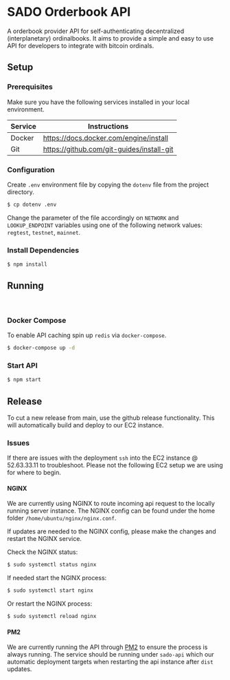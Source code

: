 # SADO Orderbook API

A orderbook provider API for self-authenticating decentralized (interplanetary) ordinalbooks. It aims to provide a simple and easy to use API for developers to integrate with bitcoin ordinals.

## Setup

### Prerequisites

Make sure you have the following services installed in your local environment.

| Service | Instructions                              |
| ------- | ----------------------------------------- |
| Docker  | https://docs.docker.com/engine/install    |
| Git     | https://github.com/git-guides/install-git |

### Configuration

Create `.env` environment file by copying the `dotenv` file from the project directory.

```sh
$ cp dotenv .env
```

Change the parameter of the file accordingly on `NETWORK` and `LOOKUP_ENDPOINT` variables using one of the following network values: `regtest`, `testnet`, `mainnet`.

### Install Dependencies

```sh
$ npm install
```

## Running

<br />

### Docker Compose

To enable API caching spin up `redis` via `docker-compose`.

```sh
$ docker-compose up -d
```

### Start API

```sh
$ npm start
```

## Release

To cut a new release from main, use the github release functionality. This will automatically build and deploy to our EC2 instance.

### Issues

If there are issues with the deployment `ssh` into the EC2 instance @ 52.63.33.11 to troubleshoot. Please not the following EC2 setup we are using for where to begin.

#### NGINX

We are currently using NGINX to route incoming api request to the locally running server instance. The NGINX config can be found under the home folder `/home/ubuntu/nginx/nginx.conf`.

If updates are needed to the NGINX config, please make the changes and restart the NGINX service.

Check the NGINX status:

```sh
$ sudo systemctl status nginx
```

If needed start the NGINX process:

```sh
$ sudo systemctl start nginx
```

Or restart the NGINX process:

```sh
$ sudo systemctl reload nginx
```

#### PM2

We are currently running the API through [PM2](https://pm2.keymetrics.io/) to ensure the process is always running. The service should be running under `sado-api` which our automatic deployment targets when restarting the api instance after `dist` updates.
